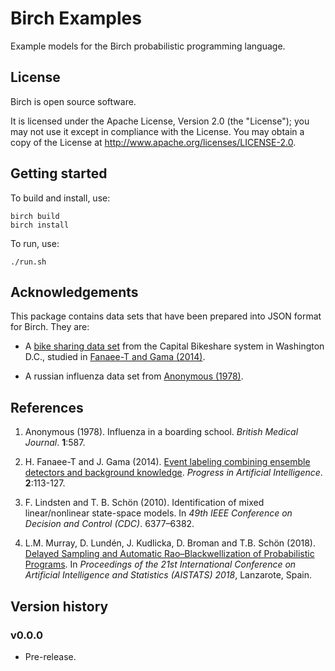 # Birch Examples

Example models for the Birch probabilistic programming language.


## License

Birch is open source software.

It is licensed under the Apache License, Version 2.0 (the "License"); you may not use it except in compliance with the License. You may obtain a copy of the License at <http://www.apache.org/licenses/LICENSE-2.0>.


## Getting started

To build and install, use:

    birch build
    birch install

To run, use:

    ./run.sh


## Acknowledgements

This package contains data sets that have been prepared into JSON format for Birch. They are:

  * A [bike sharing data set](https://archive.ics.uci.edu/ml/datasets/bike+sharing+dataset) from the Capital Bikeshare system in Washington D.C., studied in [Fanaee-T and Gama (2014)](#references).
  
  * A russian influenza data set from [Anonymous (1978)](#references).


## References

  1. Anonymous (1978). Influenza in a boarding school. *British Medical Journal*. **1**:587.

  2. H. Fanaee-T and J. Gama (2014). [Event labeling combining ensemble detectors and background knowledge](http://dx.doi.org/10.1007/s13748-013-0040-3). *Progress in Artificial Intelligence*. **2**:113-127.

  3. F. Lindsten and T. B. Schön (2010). Identification of mixed linear/nonlinear state-space models. In *49th IEEE Conference on Decision and Control (CDC)*. 6377–6382.

  4. L.M. Murray, D. Lundén, J. Kudlicka, D. Broman and T.B. Schön (2018). [Delayed Sampling and Automatic Rao&ndash;Blackwellization of Probabilistic Programs](https://arxiv.org/abs/1708.07787). In *Proceedings of the 21st International Conference on Artificial Intelligence and Statistics (AISTATS) 2018*, Lanzarote, Spain.


## Version history

### v0.0.0

* Pre-release.
